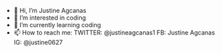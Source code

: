 - 👋 Hi, I’m Justine Agcanas
- 👀 I’m interested in coding
- 🌱 I’m currently learning coding
- 📫 How to reach me:
TWITTER: @justineagcanas1
FB: Justine Agcanas
IG: @justine0627
